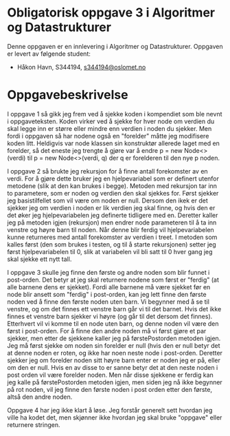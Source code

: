 # Obligatorisk oppgave 3 i Algoritmer og Datastrukturer

Denne oppgaven er en innlevering i Algoritmer og Datastrukturer. 
Oppgaven er levert av følgende student:
* Håkon Havn, S344194, s344194@oslomet.no


# Oppgavebeskrivelse

I oppgave 1 så gikk jeg frem ved å sjekke koden i kompendiet som ble nevnt i oppgaveteksten. Koden virker ved å sjekke for hver node om verdien du skal legge inn er større eller mindre enn verdien i noden du sjekker. Men fordi i oppgaven så har nodene også en "forelder" måtte jeg modifisere koden litt. Heldigvis var node klassen sin konstruktør allerede laget med en forelder, så det eneste jeg trengte å gjøre var å endre p = new Node<>(verdi) til p = new Node<>(verdi, q) der q er forelderen til den nye p noden.

I oppgave 2 så brukte jeg rekursjon for å finne antall forekomster av en verdi. For å gjøre dette bruker jeg en hjelpevariabel som er definert utenfor metodene (slik at den kan brukes i begge). Metoden med rekursjon tar inn to parametere, som er noden og verdien den skal sjekkes for. Først sjekker jeg basistilfellet som vil være om noden er null. Dersom den ikek er det sjekker jeg om verdien i noden er lik verdien jeg skal finne, og hvis den er det øker jeg hjelpevariabelen jeg definerte tidligere med en. Deretter kaller jeg på metoden igjen (rekursjon) men endrer node parameteren til å ta inn venstre og høyre barn til noden. Når denne blir ferdig vil hjelpevariabelen kunne returneres med antall forekomster av verdien i treet. I metoden som kalles først (den som brukes i testen, og til å starte rekursjonen) setter jeg først hjelpevariabelen til 0, slik at variabelen vil bli satt til 0 hver gang jeg skal sjekke ett nytt tall.

I oppgave 3 skulle jeg finne den første og andre noden som blir funnet i post-orden. Det betyr at jeg skal returnere nodene som først er "ferdig" (at alle barnene dens er sjekket). Fordi alle barnene må være sjekket før en node blir ansett som "ferdig" i post-orden, kan jeg lett finne den første noden ved å finne den første noden uten barn. Vi begynner med å se til venstre, og om det finnes ett venstre barn går vi til det barnet. Hvis det ikke finnes et venstre barn sjekker vi høyre (og går til det dersom det finnes). Etterhvert vil vi komme til en node uten barn, og denne noden vil være den først i post-orden. For å finne den andre noden må vi først gjøre et par sjekker, men etter de sjekkene kaller jeg på førstePostorden metoden igjen. Jeg må først sjekke om noden sin forelder er null (hvis den er null betyr det at denne noden er roten, og ikke har noen neste node i post-orden. Deretter sjekker jeg om forelder noden sitt høyre barn enter er noden jeg er på, eller om den er null. Hvis en av disse to er sanne betyr det at den neste noden i post orden vil være forelder noden. Men når disse sjekkene er ferdig kan jeg kalle på førstePostorden metoden igjen, men siden jeg nå ikke begynner på rot noden, vil jeg finne den første noden i post orden etter den første, altså den andre noden.

Oppgave 4 har jeg ikke klart å løse. Jeg forstår generelt sett hvordan jeg ville ha kodet det, men skjønner ikke hvordan jeg skal bruke "oppgave" eller returnere stringen.

